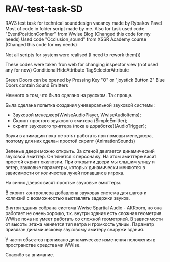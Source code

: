 # RAV-test-task-SD
RAV3 test task for technical sounddesign vacancy made by Rybakov Pavel
Most of code in folder script made by me.
Also for task used code "EventPositionConfiner" from Wwise Blog (Changed this code for my needs)
Used code "Occlusion_sound" from XSSR Academy course (Changed this code for my needs)

Not all scripts for system were realised (I need to rework them)))

These codes were taken fron web for changing inspector view (not used any for now)
ConditionalHideAttribute
TagSelectorAttribute


Green Doors can be opened by Pressing Key "O" or "joystick Button 2"
Blue Doors contain Sound Emitters

Немного о том, что было сделано на русском. Так проще.

Была сделана попытка создания универсальной звуковой системы:
- Звуковой менеджер(WwiseAudioPlayer, WwiseAudioItems);
- Скрипт простого звукового эмитера (SimpleEmitter);
- скрипт звукового триггера (пока в доработке)(AudioTrigger);

Звуки в анимации пока не хотят работать при помощи менеджера, поэтому для них сделан простой скрипт (AnimationSounds)

Зеленые двери можно открыть. За стеной двигается динамический звуковой эмиттер. Он тянется к персонажу. 
На этом эмиттере висит простой скрипт окклюзии. При открытии двери мы слышим улицу и ветер, звуковые параметры,
которых динамически меняются в зависимости от количества лучей попавших в игрока.

На синих дверях висят простые звуковые эмиттеры.

В скрипт контроллера добавлена звуковая система для шагов и коллизий с возможностью выставлять задержки звуков.

Внутри здания собрана система Wwise Spartial Audio - AKRoom, но она работает не очень хорошо,
т.к. внутри здания есть сложная геометрия. WWise пока не умеет работать со сложной геометрией.
В зависимости от высоты этажа меняется тип ветра и громкость улицы. Параметр привязан динамическому звуковому эмитеру снаружи здания.

У части обьектов прописано динамическое изменения положения в пространстве средствами WWise.

Спасибо за внимание.



